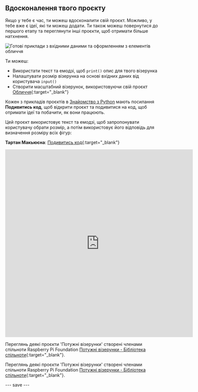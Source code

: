 ## Вдосконалення твого проєкту

Якщо у тебе є час, ти можеш вдосконалити свій проєкт. Можливо, у тебе вже є ідеї, які ти можеш додати. Ти також можеш повернутися до першого етапу та переглянути інші проєкти, щоб отримати більше натхнення.

![Готові приклади з вхідними даними та оформленням з елементів обличчя](images/upgrade.gif)

Ти можеш:
- Використати текст та емодзі, щоб `print()` опис для твого візерунка
- Налаштувати розмір візерунка на основі вхідних даних від користувача `input()`
- Створити масштабний візерунок, використовуючи свій проєкт [Обличчя](https://projects.raspberrypi.org/uk-UA/projects/make-a-face){:target="_blank"}

Кожен з прикладів проєктів в [Знайомство з Python](.) мають посилання **Подивитись код**, щоб відкрити проєкт та подивитися на код, щоб отримати ідеї та побачити, як вони працюють.

Цей проєкт використовує текст та емодзі, щоб запропонувати користувачу обрати розмір, а потім використовує його відповідь для визначення розміру всіх фігур:

**Тартан Макьюєна**: [Подивитись код](https://trinket.io/python/6dd98dd8e1){:target="_blank"}
<iframe src="https://editor.raspberrypi.org/en/embed/viewer/mcewen-tartan-example" width="600" height="600" frameborder="0" marginwidth="0" marginheight="0" allowfullscreen>
</iframe>

Переглянь деякі проєкти 'Потужні візерунки' створені членами спільноти Raspberry Pi Foundation [Потужні візерунки - Бібліотека спільноти](https://wke.lt/w/s/yyNPQT){:target="_blank"}.

Переглянь деякі проєкти 'Потужні візерунки' створені членами спільноти Raspberry Pi Foundation [Потужні візерунки - Бібліотека спільноти](https://wke.lt/w/s/yyNPQT){:target="_blank"}.

--- save ---

